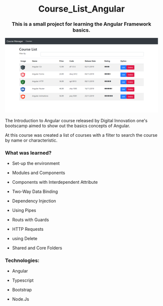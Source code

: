<h1 align="center">Course_List_Angular</h1>
<h3 align="center">This is a small project for learning the Angular Framework basics.</h3>

<p align="center"><img src=".\courselist.png" style="zoom:100%;" /></p>

The Introduction to Angular course released by Digital Innovation one's bootscamp aimed to show out the basics concepts of Angular.

At this course was created a list of courses with a filter to search  the course by name or characteristic.

### What was learned?

- Set-up the environment
- Modules and Components
- Components with Interdependent Attribute

- Two-Way Data Binding
- Dependency Injection
- Using Pipes
- Routs with Guards
- HTTP Requests
- using Delete
- Shared and Core Folders

### Technologies:

- Angular

- Typescript

- Bootstrap

- Node.Js

  
